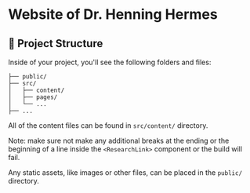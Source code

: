 # Website of Dr. Henning Hermes

## 🚀 Project Structure

Inside of your project, you'll see the following folders and files:

```
├── public/
├── src/
│   ├── content/
│   ├── pages/
│   └── ...
├── ...
```

All of the content files can be found in `src/content/` directory.

Note: make sure not make any additional breaks at the ending or the beginning of a line inside the `<ResearchLink>` component or the build will fail.

Any static assets, like images or other files, can be placed in the `public/` directory.
